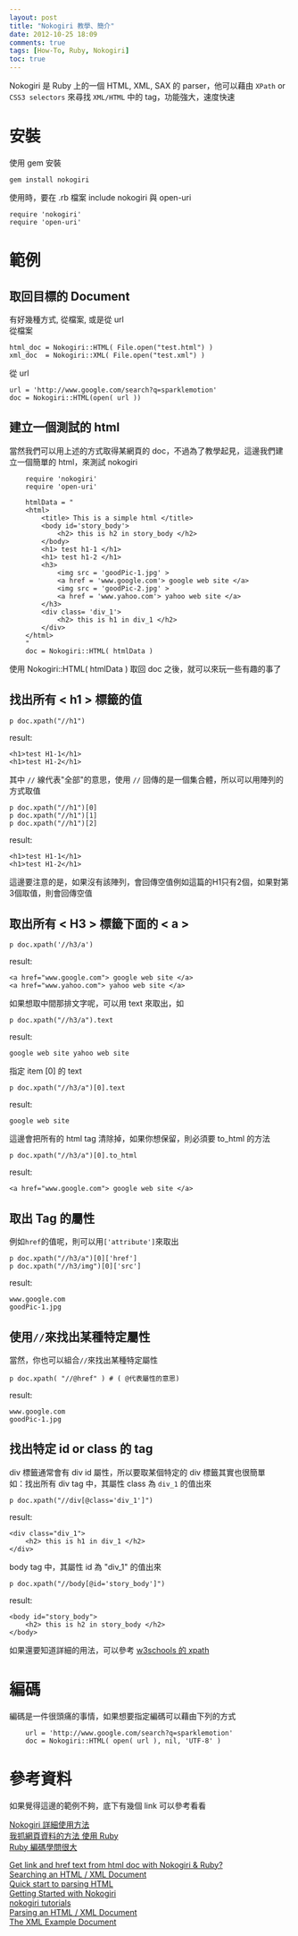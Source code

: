 ```yaml
---
layout: post
title: "Nokogiri 教學、簡介"
date: 2012-10-25 18:09
comments: true
tags: [How-To, Ruby, Nokogiri] 
toc: true
---
```


Nokogiri 是 Ruby 上的一個 HTML, XML, SAX 的 parser，他可以藉由 `XPath` or `CSS3 selectors` 來尋找 `XML/HTML` 中的 tag，功能強大，速度快速  

安裝
==============
使用 gem 安裝

	gem install nokogiri

使用時，要在 .rb 檔案 include nokogiri 與 open-uri

	require 'nokogiri'
	require 'open-uri'


<!--more-->

範例
==============

取回目標的 Document
---------------------------
有好幾種方式, 從檔案, 或是從 url  
從檔案  

	html_doc = Nokogiri::HTML( File.open("test.html") )
	xml_doc  = Nokogiri::XML( File.open("test.xml") )

從 url  

	url = 'http://www.google.com/search?q=sparklemotion'
	doc = Nokogiri::HTML(open( url ))

建立一個測試的 html
-------------------

當然我們可以用上述的方式取得某網頁的 doc，不過為了教學起見，這邊我們建立一個簡單的 html，來測試 nokogiri

```
	require 'nokogiri'
	require 'open-uri'
	
	htmlData = "
	<html>
		<title> This is a simple html </title>
		<body id='story_body'>
			<h2> this is h2 in story_body </h2>
		</body>
		<h1> test h1-1 </h1>
		<h1> test h1-2 </h1>
		<h3>
			<img src = 'goodPic-1.jpg' >
			<a href = 'www.google.com'> google web site </a>
			<img src = 'goodPic-2.jpg' > 
			<a href = 'www.yahoo.com'> yahoo web site </a>
		</h3>
		<div class= 'div_1'>
			<h2> this is h1 in div_1 </h2>
		</div>
	</html>
	"
	doc = Nokogiri::HTML( htmlData )
```
		
使用 Nokogiri::HTML( htmlData ) 取回 doc 之後，就可以來玩一些有趣的事了
		
找出所有 < h1 > 標籤的值
---------------------------

	p doc.xpath("//h1")   

result:

	<h1>test H1-1</h1>
	<h1>test H1-2</h1>

其中 `//` 線代表"全部"的意思，使用 `//` 回傳的是一個集合體，所以可以用陣列的方式取值  

	p doc.xpath("//h1")[0]
	p doc.xpath("//h1")[1]
	p doc.xpath("//h1")[2]

result:

	<h1>test H1-1</h1>
	<h1>test H1-2</h1>
		
這邊要注意的是，如果沒有該陣列，會回傳空值例如這篇的H1只有2個，如果對第3個取值，則會回傳空值

取出所有 < H3 > 標籤下面的 < a > 
--------------------------- 

	p doc.xpath('//h3/a')

result:

	<a href="www.google.com"> google web site </a>
	<a href="www.yahoo.com"> yahoo web site </a>

如果想取中間那排文字呢，可以用 text 來取出，如   

	p doc.xpath("//h3/a").text

result:

	google web site yahoo web site

指定 item [0] 的 text  

	p doc.xpath("//h3/a")[0].text
	
result:

	google web site 

這邊會把所有的 html tag 清除掉，如果你想保留，則必須要 to_html 的方法

	p doc.xpath("//h3/a")[0].to_html
	
result:

	<a href="www.google.com"> google web site </a>
	
取出 Tag 的屬性
--------------------------- 
例如`href`的值呢，則可以用`['attribute']`來取出

	p doc.xpath("//h3/a")[0]['href']
	p doc.xpath("//h3/img")[0]['src']

result:

	www.google.com
	goodPic-1.jpg 

使用`//`來找出某種特定屬性 
--------------------------- 
當然，你也可以組合`//`來找出某種特定屬性 

	p doc.xpath( "//@href" ) # ( @代表屬性的意思)

result:

	www.google.com
	goodPic-1.jpg 

找出特定 id or class 的 tag
---------------------------
div 標籤通常會有 div id 屬性，所以要取某個特定的 div 標籤其實也很簡單  
如：找出所有 div tag 中，其屬性 class 為 `div_1` 的值出來  

	p doc.xpath("//div[@class='div_1']")

result:

	<div class="div_1">
		<h2> this is h1 in div_1 </h2>
	</div>
	
body tag 中，其屬性 id 為 "div_1" 的值出來  

	p doc.xpath("//body[@id='story_body']")

result:

	<body id="story_body">
		<h2> this is h2 in story_body </h2>
	</body>


如果還要知道詳細的用法，可以參考 [w3schools 的 xpath](http://www.w3schools.com/xpath/xpath_syntax.asp)

編碼
=============
編碼是一件很頭痛的事情，如果想要指定編碼可以藉由下列的方式
```
	url = 'http://www.google.com/search?q=sparklemotion'
	doc = Nokogiri::HTML( open( url ), nil, 'UTF-8' )
```

參考資料
================
如果覺得這邊的範例不夠，底下有幾個 link 可以參考看看

[Nokogiri 詳細使用方法](http://51itbk.sinaapp.com/14_02_2012/177.html)  
[我抓網頁資料的方法 使用 Ruby ](http://blog.ericsk.org/archives/732)  
[Ruby 編碼學問很大](http://blog.sammylin.tw/nokogiri-encoding/)  

[Get link and href text from html doc with Nokogiri & Ruby?](http://stackoverflow.com/questions/9336039/get-link-and-href-text-from-html-doc-with-nokogiri-ruby)  
[Searching an HTML / XML Document](http://nokogiri.org/tutorials/searching_a_xml_html_document.html)  
[Quick start to parsing HTML](https://github.com/sparklemotion/nokogiri/wiki)  
[Getting Started with Nokogiri](http://www.engineyard.com/blog/2010/getting-started-with-nokogiri/)  
[nokogiri tutorials](http://nokogiri.org/tutorials)  
[Parsing an HTML / XML Document](http://nokogiri.org/tutorials/parsing_an_html_xml_document.html)  
[The XML Example Document](http://www.w3schools.com/xpath/xpath_syntax.asp)  



